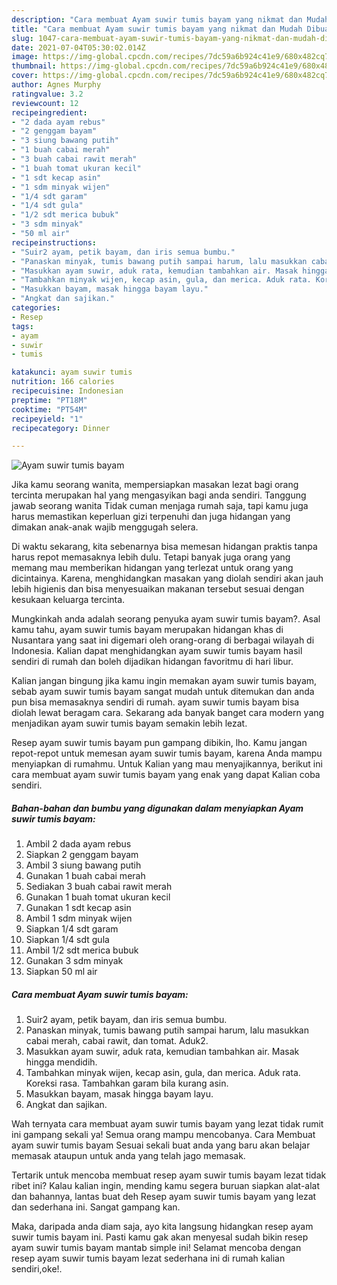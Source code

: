 ```yaml
---
description: "Cara membuat Ayam suwir tumis bayam yang nikmat dan Mudah Dibuat"
title: "Cara membuat Ayam suwir tumis bayam yang nikmat dan Mudah Dibuat"
slug: 1047-cara-membuat-ayam-suwir-tumis-bayam-yang-nikmat-dan-mudah-dibuat
date: 2021-07-04T05:30:02.014Z
image: https://img-global.cpcdn.com/recipes/7dc59a6b924c41e9/680x482cq70/ayam-suwir-tumis-bayam-foto-resep-utama.jpg
thumbnail: https://img-global.cpcdn.com/recipes/7dc59a6b924c41e9/680x482cq70/ayam-suwir-tumis-bayam-foto-resep-utama.jpg
cover: https://img-global.cpcdn.com/recipes/7dc59a6b924c41e9/680x482cq70/ayam-suwir-tumis-bayam-foto-resep-utama.jpg
author: Agnes Murphy
ratingvalue: 3.2
reviewcount: 12
recipeingredient:
- "2 dada ayam rebus"
- "2 genggam bayam"
- "3 siung bawang putih"
- "1 buah cabai merah"
- "3 buah cabai rawit merah"
- "1 buah tomat ukuran kecil"
- "1 sdt kecap asin"
- "1 sdm minyak wijen"
- "1/4 sdt garam"
- "1/4 sdt gula"
- "1/2 sdt merica bubuk"
- "3 sdm minyak"
- "50 ml air"
recipeinstructions:
- "Suir2 ayam, petik bayam, dan iris semua bumbu."
- "Panaskan minyak, tumis bawang putih sampai harum, lalu masukkan cabai merah, cabai rawit, dan tomat. Aduk2."
- "Masukkan ayam suwir, aduk rata, kemudian tambahkan air. Masak hingga mendidih."
- "Tambahkan minyak wijen, kecap asin, gula, dan merica. Aduk rata. Koreksi rasa. Tambahkan garam bila kurang asin."
- "Masukkan bayam, masak hingga bayam layu."
- "Angkat dan sajikan."
categories:
- Resep
tags:
- ayam
- suwir
- tumis

katakunci: ayam suwir tumis 
nutrition: 166 calories
recipecuisine: Indonesian
preptime: "PT18M"
cooktime: "PT54M"
recipeyield: "1"
recipecategory: Dinner

---
```



![Ayam suwir tumis bayam](https://img-global.cpcdn.com/recipes/7dc59a6b924c41e9/680x482cq70/ayam-suwir-tumis-bayam-foto-resep-utama.jpg)

Jika kamu seorang wanita, mempersiapkan masakan lezat bagi orang tercinta merupakan hal yang mengasyikan bagi anda sendiri. Tanggung jawab seorang  wanita Tidak cuman menjaga rumah saja, tapi kamu juga harus memastikan keperluan gizi terpenuhi dan juga hidangan yang dimakan anak-anak wajib menggugah selera.

Di waktu  sekarang, kita sebenarnya bisa memesan hidangan praktis tanpa harus repot memasaknya lebih dulu. Tetapi banyak juga orang yang memang mau memberikan hidangan yang terlezat untuk orang yang dicintainya. Karena, menghidangkan masakan yang diolah sendiri akan jauh lebih higienis dan bisa menyesuaikan makanan tersebut sesuai dengan kesukaan keluarga tercinta. 



Mungkinkah anda adalah seorang penyuka ayam suwir tumis bayam?. Asal kamu tahu, ayam suwir tumis bayam merupakan hidangan khas di Nusantara yang saat ini digemari oleh orang-orang di berbagai wilayah di Indonesia. Kalian dapat menghidangkan ayam suwir tumis bayam hasil sendiri di rumah dan boleh dijadikan hidangan favoritmu di hari libur.

Kalian jangan bingung jika kamu ingin memakan ayam suwir tumis bayam, sebab ayam suwir tumis bayam sangat mudah untuk ditemukan dan anda pun bisa memasaknya sendiri di rumah. ayam suwir tumis bayam bisa diolah lewat beragam cara. Sekarang ada banyak banget cara modern yang menjadikan ayam suwir tumis bayam semakin lebih lezat.

Resep ayam suwir tumis bayam pun gampang dibikin, lho. Kamu jangan repot-repot untuk memesan ayam suwir tumis bayam, karena Anda mampu menyiapkan di rumahmu. Untuk Kalian yang mau menyajikannya, berikut ini cara membuat ayam suwir tumis bayam yang enak yang dapat Kalian coba sendiri.

<!--inarticleads1-->

##### Bahan-bahan dan bumbu yang digunakan dalam menyiapkan Ayam suwir tumis bayam:

1. Ambil 2 dada ayam rebus
1. Siapkan 2 genggam bayam
1. Ambil 3 siung bawang putih
1. Gunakan 1 buah cabai merah
1. Sediakan 3 buah cabai rawit merah
1. Gunakan 1 buah tomat ukuran kecil
1. Gunakan 1 sdt kecap asin
1. Ambil 1 sdm minyak wijen
1. Siapkan 1/4 sdt garam
1. Siapkan 1/4 sdt gula
1. Ambil 1/2 sdt merica bubuk
1. Gunakan 3 sdm minyak
1. Siapkan 50 ml air




<!--inarticleads2-->

##### Cara membuat Ayam suwir tumis bayam:

1. Suir2 ayam, petik bayam, dan iris semua bumbu.
1. Panaskan minyak, tumis bawang putih sampai harum, lalu masukkan cabai merah, cabai rawit, dan tomat. Aduk2.
1. Masukkan ayam suwir, aduk rata, kemudian tambahkan air. Masak hingga mendidih.
1. Tambahkan minyak wijen, kecap asin, gula, dan merica. Aduk rata. Koreksi rasa. Tambahkan garam bila kurang asin.
1. Masukkan bayam, masak hingga bayam layu.
1. Angkat dan sajikan.




Wah ternyata cara membuat ayam suwir tumis bayam yang lezat tidak rumit ini gampang sekali ya! Semua orang mampu mencobanya. Cara Membuat ayam suwir tumis bayam Sesuai sekali buat anda yang baru akan belajar memasak ataupun untuk anda yang telah jago memasak.

Tertarik untuk mencoba membuat resep ayam suwir tumis bayam lezat tidak ribet ini? Kalau kalian ingin, mending kamu segera buruan siapkan alat-alat dan bahannya, lantas buat deh Resep ayam suwir tumis bayam yang lezat dan sederhana ini. Sangat gampang kan. 

Maka, daripada anda diam saja, ayo kita langsung hidangkan resep ayam suwir tumis bayam ini. Pasti kamu gak akan menyesal sudah bikin resep ayam suwir tumis bayam mantab simple ini! Selamat mencoba dengan resep ayam suwir tumis bayam lezat sederhana ini di rumah kalian sendiri,oke!.

